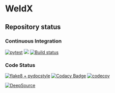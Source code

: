 # WeldX

## Repository status 

### Continuous Integration
[![pytest](https://github.com/BAMWelDX/weldx/workflows/pytest/badge.svg?branch=master)](https://github.com/BAMWelDX/weldx/actions?query=workflow%3Apytest)
[![](https://travis-ci.com/BAMWelDX/weldx.svg?branch=master)](https://travis-ci.com/BAMWelDX/weldx)
[![Build status](https://ci.appveyor.com/api/projects/status/6yvswkpj7mmdbrk1/branch/master?svg=true)](https://ci.appveyor.com/project/BAMWelDX/weldx/branch/master)

### Code Status
[![flake8 + pydocstyle](https://github.com/BAMWelDX/weldx/workflows/flake8%20+%20pydocstyle/badge.svg?branch=master)](https://github.com/BAMWelDX/weldx/actions?query=workflow%3A%22flake8+%2B+pydocstyle%22)
[![Codacy Badge](https://api.codacy.com/project/badge/Grade/5e7ede6d978249a781e5c580ed1c813f)](https://www.codacy.com/gh/BAMWelDX/weldx?utm_source=github.com&amp;utm_medium=referral&amp;utm_content=BAMWelDX/weldx&amp;utm_campaign=Badge_Grade)
[![codecov](https://codecov.io/gh/BAMWelDX/weldx/branch/master/graph/badge.svg)](https://codecov.io/gh/BAMWelDX/weldx)

[![DeepSource](https://static.deepsource.io/deepsource-badge-light-mini.svg)](https://deepsource.io/gh/BAMWelDX/weldx/?ref=repository-badge)
